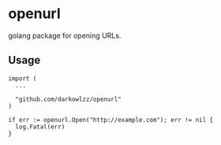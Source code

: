 # openurl

golang package for opening URLs.


## Usage

```
import (
  ...

  "github.com/darkowlzz/openurl"
)

if err := openurl.Open("http://example.com"); err != nil {
  log.Fatal(err)
}
```  

